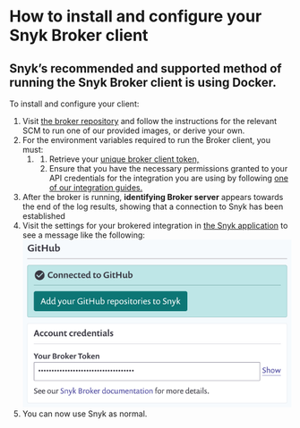 # How to install and configure your Snyk Broker client

## Snyk’s recommended and supported method of running the Snyk Broker client is using Docker.

To install and configure your client:

1. Visit [the broker repository](https://github.com/snyk/broker) and follow the instructions for the relevant SCM to run one of our provided images, or derive your own.
2. For the environment variables required to run the Broker client, you must:
   1. 1. Retrieve your [unique broker client token,](https://docs.snyk.io/integrations/snyk-broker/retrieve-a-unique-broker-client-token)
      2. Ensure that you have the necessary permissions granted to your API credentials for the integration you are using by following [one of our integration guides.](https://docs.snyk.io/integrations)
3. After the broker is running, **identifying Broker server** appears towards the end of the log results, showing that a connection to Snyk has been established
4. Visit the settings for your brokered integration in [the Snyk application](https://app.snyk.io/) to see a message like the following: ![image3.png](../../.gitbook/assets/image3-3-.png)
5. You can now use Snyk as normal.

